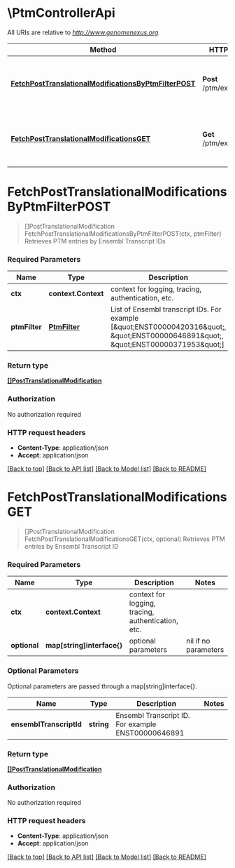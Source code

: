 # \PtmControllerApi

All URIs are relative to *http://www.genomenexus.org*

Method | HTTP request | Description
------------- | ------------- | -------------
[**FetchPostTranslationalModificationsByPtmFilterPOST**](PtmControllerApi.md#FetchPostTranslationalModificationsByPtmFilterPOST) | **Post** /ptm/experimental | Retrieves PTM entries by Ensembl Transcript IDs
[**FetchPostTranslationalModificationsGET**](PtmControllerApi.md#FetchPostTranslationalModificationsGET) | **Get** /ptm/experimental | Retrieves PTM entries by Ensembl Transcript ID


# **FetchPostTranslationalModificationsByPtmFilterPOST**
> []PostTranslationalModification FetchPostTranslationalModificationsByPtmFilterPOST(ctx, ptmFilter)
Retrieves PTM entries by Ensembl Transcript IDs

### Required Parameters

Name | Type | Description  | Notes
------------- | ------------- | ------------- | -------------
 **ctx** | **context.Context** | context for logging, tracing, authentication, etc.
  **ptmFilter** | [**PtmFilter**](PtmFilter.md)| List of Ensembl transcript IDs. For example [\&quot;ENST00000420316\&quot;, \&quot;ENST00000646891\&quot;, \&quot;ENST00000371953\&quot;] | 

### Return type

[**[]PostTranslationalModification**](PostTranslationalModification.md)

### Authorization

No authorization required

### HTTP request headers

 - **Content-Type**: application/json
 - **Accept**: application/json

[[Back to top]](#) [[Back to API list]](../README.md#documentation-for-api-endpoints) [[Back to Model list]](../README.md#documentation-for-models) [[Back to README]](../README.md)

# **FetchPostTranslationalModificationsGET**
> []PostTranslationalModification FetchPostTranslationalModificationsGET(ctx, optional)
Retrieves PTM entries by Ensembl Transcript ID

### Required Parameters

Name | Type | Description  | Notes
------------- | ------------- | ------------- | -------------
 **ctx** | **context.Context** | context for logging, tracing, authentication, etc.
 **optional** | **map[string]interface{}** | optional parameters | nil if no parameters

### Optional Parameters
Optional parameters are passed through a map[string]interface{}.

Name | Type | Description  | Notes
------------- | ------------- | ------------- | -------------
 **ensemblTranscriptId** | **string**| Ensembl Transcript ID. For example ENST00000646891 | 

### Return type

[**[]PostTranslationalModification**](PostTranslationalModification.md)

### Authorization

No authorization required

### HTTP request headers

 - **Content-Type**: application/json
 - **Accept**: application/json

[[Back to top]](#) [[Back to API list]](../README.md#documentation-for-api-endpoints) [[Back to Model list]](../README.md#documentation-for-models) [[Back to README]](../README.md)

